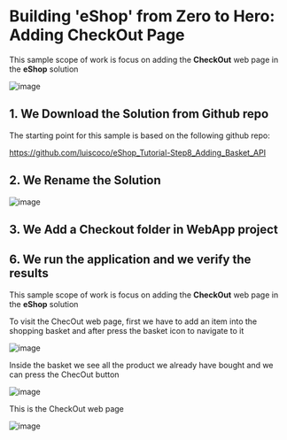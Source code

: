 # Building 'eShop' from Zero to Hero: Adding CheckOut Page

This sample scope of work is focus on adding the **CheckOut** web page in the **eShop** solution

![image](https://github.com/user-attachments/assets/96676f71-4727-4a65-a5a6-8432e0be5c24)

## 1. We Download the Solution from Github repo

The starting point for this sample is based on the following github repo:

https://github.com/luiscoco/eShop_Tutorial-Step8_Adding_Basket_API

## 2. We Rename the Solution

![image](https://github.com/user-attachments/assets/4b53ce53-9a5a-4c2e-a15c-b62c77e85596)

## 3. We Add a Checkout folder in WebApp project


## 6. We run the application and we verify the results

This sample scope of work is focus on adding the **CheckOut** web page in the **eShop** solution

To visit the ChecOut web page, first we have to add an item into the shopping basket and after press the basket icon to navigate to it

![image](https://github.com/user-attachments/assets/e0e2d99e-8b78-486d-b559-a05dc884e77d)

Inside the basket we see all the product we already have bought and we can press the ChecOut button

![image](https://github.com/user-attachments/assets/117f7a19-95cb-486d-9322-69588a339b2d)

This is the CheckOut web page

![image](https://github.com/user-attachments/assets/96676f71-4727-4a65-a5a6-8432e0be5c24)


